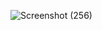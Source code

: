 ![Screenshot (256)](https://github.com/KhushalBorse2023/Leetcode-24/assets/86597374/37cbfbca-62c1-4f8f-b811-e8b0670e37fa)
